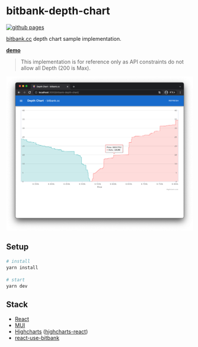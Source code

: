 # bitbank-depth-chart

[![github pages](https://github.com/daikiojm/bitbank-depth-chart/actions/workflows/gh-pages.yml/badge.svg?branch=main)](https://github.com/daikiojm/bitbank-depth-chart/actions/workflows/gh-pages.yml)

[bitbank.cc](http://app.bitbank.cc/) depth chart sample implementation.

**[demo]**

> This implementation is for reference only as API constraints do not allow all Depth (200 is Max).

<p align="center"><img src=".github/screenshot.png"/></p>

## Setup

```bash
# install
yarn install

# start
yarn dev
```

## Stack

- [React](https://reactjs.org/)
- [MUI](https://mui.com/)
- [Highcharts](https://www.highcharts.com/) ([highcharts-react](https://github.com/highcharts/highcharts-react))
- [react-use-bitbank](https://github.com/daikiojm/react-use-bitbank)

[demo]: https://daikiojm.github.io/bitbank-depth-chart/
